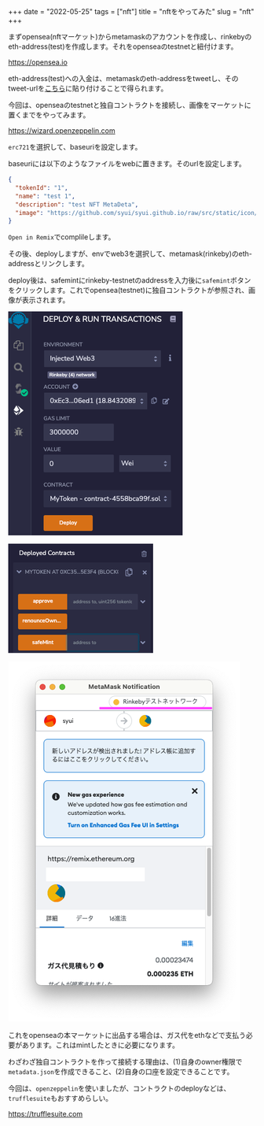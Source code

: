 +++
date = "2022-05-25"
tags = ["nft"]
title = "nftをやってみた"
slug = "nft"
+++

まずopensea(nftマーケット)からmetamaskのアカウントを作成し、rinkebyのeth-address(test)を作成します。それをopenseaのtestnetと紐付けます。

https://opensea.io

eth-address(test)への入金は、metamaskのeth-addressをtweetし、そのtweet-urlを[こちら](https://faucet.rinkeby.io/)に貼り付けることで得られます。

今回は、openseaのtestnetと独自コントラクトを接続し、画像をマーケットに置くまでをやってみます。

https://wizard.openzeppelin.com

`erc721`を選択して、baseuriを設定します。

baseuriには以下のようなファイルをwebに置きます。そのurlを設定します。

```json
{
  "tokenId": "1",
  "name": "test 1",
  "description": "test NFT MetaDeta",
  "image": "https://github.com/syui/syui.github.io/raw/src/static/icon/ai/ai.jpg"
}
```

`Open in Remix`でcomplileします。

その後、deployしますが、envでweb3を選択して、metamask(rinkeby)のeth-addressとリンクします。

deploy後は、safemintにrinkeby-testnetのaddressを入力後に`safemint`ボタンをクリックします。これでopensea(testnet)に独自コントラクトが参照され、画像が表示されます。


![](https://raw.githubusercontent.com/syui/img/master/other/nft_metamask_rinkeby_testnet_0001.png)

![](https://raw.githubusercontent.com/syui/img/master/other/nft_metamask_rinkeby_testnet_0003.png)

![](https://raw.githubusercontent.com/syui/img/master/other/nft_metamask_rinkeby_testnet_0004.png)

これをopenseaの本マーケットに出品する場合は、ガス代をethなどで支払う必要があります。これはmintしたときに必要になります。

わざわざ独自コントラクトを作って接続する理由は、(1)自身のowner権限で`metadata.json`を作成できること、(2)自身の口座を設定できることです。

今回は、`openzeppelin`を使いましたが、コントラクトのdeployなどは、`trufflesuite`もおすすめらしい。

https://trufflesuite.com
